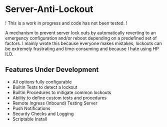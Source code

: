 # Server-Anti-Lockout
! This is a work in progress and code has not been tested. !

A mechanism to prevent server lock outs by automatically reverting to an emergency configuration and/or reboot depending on a predefined set of factors. I mainly wrote this because everyone makes mistakes, lockouts can be extremely frustrating and time-consuming and because I hate using HP ILO.  

## Features Under Development
- All options fully configurable
- Builtin Tests to detect a lockout
- Builtin Procedures to mitigate common lockouts
- Ability to define custom tests and procedures
- Remote Ingress (Inbound) Testing Server 
- Push Notifications
- Security Checks and Logging
- Scriptable Install
